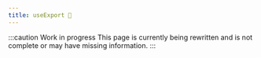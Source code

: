```yaml
---
title: useExport 🚧
---
```


:::caution Work in progress
This page is currently being rewritten and is not complete or may have missing information.
:::